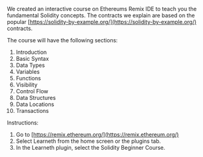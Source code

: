 We created an interactive course on Ethereums Remix IDE to teach you the fundamental Solidity concepts. The contracts we explain are based on the popular [https://solidity-by-example.org/](https://solidity-by-example.org/) contracts.

The course will have the following sections:
1. Introduction
2. Basic Syntax
3. Data Types
4. Variables
5. Functions
6. Visibility
7. Control Flow
8. Data Structures
9. Data Locations
10. Transactions

Instructions:
1. Go to [https://remix.ethereum.org/](https://remix.ethereum.org/)
2. Select Learneth from the home screen or the plugins tab.
3. In the Learneth plugin, select the Solidity Beginner Course.
